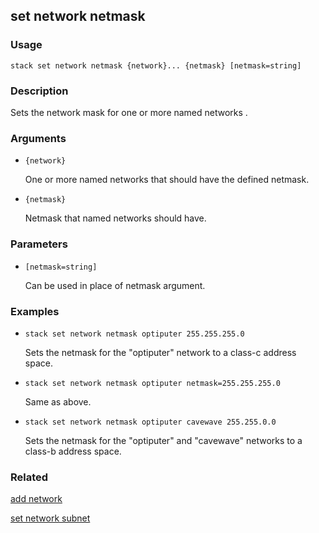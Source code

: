 ## set network netmask

### Usage

`stack set network netmask {network}... {netmask} [netmask=string]`

### Description

Sets the network mask for one or more named networks .

### Arguments

* `{network}`

   One or more named networks that should have the defined netmask.

* `{netmask}`

   Netmask that named networks should have.


### Parameters
* `[netmask=string]`

   Can be used in place of netmask argument.

### Examples

* `stack set network netmask optiputer 255.255.255.0`

   Sets the netmask for the "optiputer" network to a class-c address
	space.

* `stack set network netmask optiputer netmask=255.255.255.0`

   Same as above.

* `stack set network netmask optiputer cavewave 255.255.0.0`

   Sets the netmask for the "optiputer" and "cavewave" networks to
	a class-b address space.


### Related
[add network](add-network)

[set network subnet](set-network-subnet)


